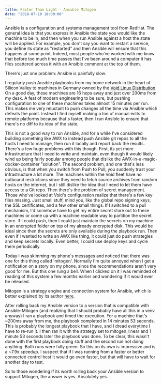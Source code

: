 ```yaml
---
title: Faster Than Light - Ansible Mitogen
date: "2018-07-10 18:00:00"
---
```


Ansible is a configuration and systems management tool from RedHat.
The general idea is that you express in Ansible the state you would
like the machine to be in, and then when you run Ansible against a
host the state will be applied.  For example, you don't say you want
to restart a service, you define its state as "restarted" and then
Ansible will ensure that this happens at some point.  Indeed, most
people who've worked with me know that before too much time passes
that I've been around a computer it has files scattered across it with
an Ansible comment at the top of them.

There's just one problem: Ansible is painfully slow.

I regularly push Ansible playbooks from my home network in the heart
of Silicon Valley to machines in Germany owned by the [Void Linux
Distribution](https://voidlinux.org).  On a good day, these machines
are 16 hops away and just over 200ms from my desk.  A feat of modern
engineering to be sure, but pushing configuration to one of these
machines takes almost 15 minutes per run.  This makes me very
reluctant to push changes all the time via Ansible which defeats the
point.  Instead I find myself making a ton of manual edits to remote
platforms because that's faster, then I run Ansible to ensure that
there's no diff to its idea of the state.

This is not a good way to run Ansible, and for a while I've considered
building something like AWX to instead push Ansible git repos to all
the hosts I need to manage, then run it locally and report back the
results.  There's a few huge problems with this though.  First, its
yet more infrastructure that I need to write and maintain, even though
it would likely wind up being fairly popular among people that dislike
the AWX-in-a-magic-docker-container "solution".  The second problem,
and one that's less obvious, is that when you switch from Push to
Pull, you suddenly trust your infrastructure a lot more.  The machines
within the Void fleet have no outbound restrictions since they need to
fetch source archives from random hosts on the internet, but I still
dislike the idea that I need to let them have access to a Git repo.
Then there's the problem of secret management.  Those who've looked at
Void's configuration realize that there's a few key files missing.
Just small stuff, mind you, like the global repo signing keys, the SSL
certificates, and a few other small things.  If I switched to a pull
mechanism, I'd somehow have to get my entire secret store out to these
machines or come up with a machine readable way to partition the
secret store.  If I could push, then I could just maintain the secrets
on my machine in an encrypted folder on top of my already encrypted
disk.  This would be ideal since then the secrets are only available
during the playbook run.  Then even if I wanted to write an AWX like
thing, it could just do push strategies and keep secrets locally.
Even better, I could use deploy keys and cycle them periodically.

Today I was skimming my phone's messages and noticed that there was
one for this thing called 'mitogen'.  Normally I'm quite annoyed when
I get a notification on a story on my phone, since the recommendations
aren't very good for me.  But this one rung a bell.  When I clicked on
it I was reminded of reading of this system a few months earlier and
wondering if it would ever be released.

Mitogen is a strategy engine and connection system for Ansible, which
is better explained by its author
[here](https://sweetness.hmmz.org/2018-03-06-quadrupling-ansible-performance-with-mitogen.html).

After rolling back my Ansible version to a version that is compatible
with Ansible-Mitogen (and realizing that I should probably have all
this in a venv anyway) I ran a playbook and timed the execution.  For
a machine that's ~200ms away from me, the playbook completed in 14
minutes 53 seconds.  This is probably the longest playbook that I
have, and I dread everytime I have to re-run it.  I then ran it with
the strategy set to mitogen_linear and 1 minute 53 seconds later the
playbook was done.  To be clear, this wasn't done with the first
playbook doing stuff and the second run not doing anything.  Both runs
were fully green.  So this on its own is impressive and is a ~7.9x
speedup.  I suspect that if I was running from a faster or better
connected control host it would go even faster, but that will have to
wait for another day to test.

So to those wondering if its worth rolling back your Ansible version
to support Mitogen, the answer is yes.  Absolutely yes.

